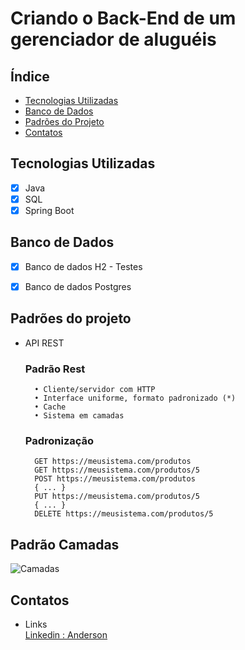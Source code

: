 # Criando o Back-End de um gerenciador de aluguéis

## Índice
- <a href="#tecnologiasutilizadas">Tecnologias Utilizadas</a>
- <a href="#bancosutilizados">Banco de Dados</a>
- <a href="#padroesutilizados">Padrões do Projeto</a>
- <a href="#contatos">Contatos</a>

##   Tecnologias Utilizadas

  - [x] Java
  - [x] SQL
  - [x] Spring Boot

## Banco de Dados

  - [x] Banco de dados H2 - Testes
  - [x] Banco de dados Postgres  


## Padrões do projeto

- API REST

    ### Padrão Rest

        • Cliente/servidor com HTTP 
        • Interface uniforme, formato padronizado (*)
        • Cache
        • Sistema em camadas

    ### Padronização

        GET https://meusistema.com/produtos
        GET https://meusistema.com/produtos/5
        POST https://meusistema.com/produtos         
        { ... }
        PUT https://meusistema.com/produtos/5
        { ... }
        DELETE https://meusistema.com/produtos/5    

## Padrão Camadas

![Camadas](https://user-images.githubusercontent.com/23089093/239023317-bf27fd4c-82b4-4a77-887d-3e88dd0d1511.png)






## Contatos

* Links    
<a href= "https://www.linkedin.com/in/anderson-rocha-228231222/">Linkedin : Anderson</a>


